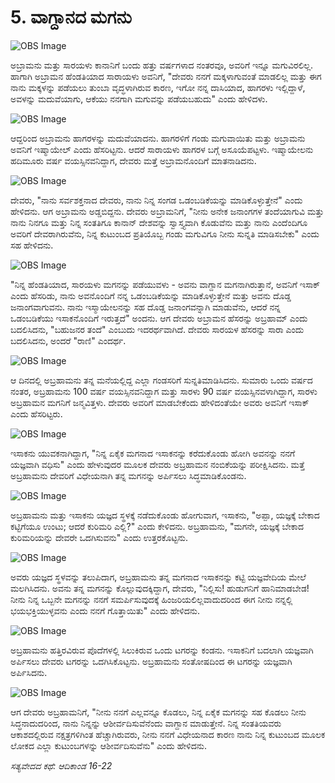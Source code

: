 # 5. ವಾಗ್ದಾನದ ಮಗನು

![OBS Image](https://cdn.door43.org/obs/jpg/360px/obs-en-05-01.jpg)

ಅಬ್ರಾಮನು ಮತ್ತು ಸಾರಯಳು ಕಾನಾನಿಗೆ ಬಂದು ಹತ್ತು ವರ್ಷಗಳಾದ ನಂತರವೂ, ಅವರಿಗೆ ಇನ್ನೂ ಮಗುವಿರಲಿಲ್ಲ. ಹಾಗಾಗಿ ಅಬ್ರಾಮನ ಹೆಂಡತಿಯಾದ ಸಾರಾಯಳು ಅವನಿಗೆ, "ದೇವರು ನನಗೆ ಮಕ್ಕಳಾಗುವಂತೆ ಮಾಡಲಿಲ್ಲ ಮತ್ತು ಈಗ ನಾನು ಮಕ್ಕಳನ್ನು ಪಡೆಯಲು ತುಂಬಾ ವೃದ್ಧಳಾಗಿರುವ ಕಾರಣ, ಇಗೋ ನನ್ನ ದಾಸಿಯಾದ, ಹಾಗರಳು ಇಲ್ಲಿದ್ದಾಳೆ, ಅವಳನ್ನು ಮದುವೆಯಾಗು, ಆಕೆಯು ನನಗಾಗಿ ಮಗುವನ್ನು ಪಡೆಯಬಹುದು" ಎಂದು ಹೇಳಿದಳು.

![OBS Image](https://cdn.door43.org/obs/jpg/360px/obs-en-05-02.jpg)

ಆದ್ದರಿಂದ ಅಬ್ರಾಮನು ಹಾಗರಳನ್ನು ಮದುವೆಯಾದನು. ಹಾಗರಳಿಗೆ ಗಂಡು ಮಗುವಾಯಿತು ಮತ್ತು ಅಬ್ರಾಮನು ಅವನಿಗೆ ಇಷ್ಮಾಯೇಲ್ ಎಂದು ಹೆಸರಿಟ್ಟನು. ಆದರೆ ಸಾರಾಯಳು ಹಾಗರಳ ಬಗ್ಗೆ ಅಸೂಯೆಪಟ್ಟಳು. ಇಷ್ಮಾಯೇಲನು ಹದಿಮೂರು ವರ್ಷ ವಯಸ್ಸಿನವನಿದ್ದಾಗ, ದೇವರು ಮತ್ತೆ ಅಬ್ರಾಮನೊಂದಿಗೆ ಮಾತನಾಡಿದನು.

![OBS Image](https://cdn.door43.org/obs/jpg/360px/obs-en-05-03.jpg)

ದೇವರು, "ನಾನು ಸರ್ವಶಕ್ತನಾದ ದೇವರು, ನಾನು ನಿನ್ನ ಸಂಗಡ ಒಡಂಬಡಿಕೆಯನ್ನು ಮಾಡಿಕೊಳ್ಳುತ್ತೇನೆ" ಎಂದು ಹೇಳಿದನು. ಆಗ ಅಬ್ರಾಮನು ಅಡ್ಡಬಿದ್ದನು. ದೇವರು ಅಬ್ರಾಮನಿಗೆ, "ನೀನು ಅನೇಕ ಜನಾಂಗಗಳ ತಂದೆಯಾಗುವಿ ಮತ್ತು ನಾನು ನಿನಗೂ ಮತ್ತು ನಿನ್ನ ಸಂತತಿಗೂ ಕಾನಾನ್ ದೇಶವನ್ನು ಸ್ವಾಸ್ತ್ಯವಾಗಿ ಕೊಡುವೆನು ಮತ್ತು ನಾನು ಎಂದೆಂದಿಗೂ ಅವರಿಗೆ ದೇವರಾಗಿರುವೆನು, ನಿನ್ನ ಕುಟುಂಬದ ಪ್ರತಿಯೊಬ್ಬ ಗಂಡು ಮಗುವಿಗೂ ನೀನು ಸುನ್ನತಿ ಮಾಡಿಸಬೇಕು" ಎಂದು ಸಹ ಹೇಳಿದನು.

![OBS Image](https://cdn.door43.org/obs/jpg/360px/obs-en-05-04.jpg)

"ನಿನ್ನ ಹೆಂಡತಿಯಾದ, ಸಾರಯಳು ಮಗನನ್ನು ಪಡೆಯುವಳು - ಅವನು ವಾಗ್ದಾನ ಮಗನಾಗಿರುತ್ತಾನೆ, ಅವನಿಗೆ ಇಸಾಕ್ ಎಂದು ಹೆಸರಿಡು, ನಾನು ಅವನೊಂದಿಗೆ ನನ್ನ ಒಡಂಬಡಿಕೆಯನ್ನು ಮಾಡಿಕೊಳ್ಳುತ್ತೇನೆ ಮತ್ತು ಅವನು ದೊಡ್ಡ ಜನಾಂಗವಾಗುವನು. ನಾನು ಇಸ್ಮಾಯೇಲನನ್ನು ಸಹ ದೊಡ್ಡ ಜನಾಂಗವನ್ನಾಗಿ ಮಾಡುವೆನು, ಆದರೆ ನನ್ನ ಒಡಂಬಡಿಕೆಯು ಇಸಾಕನೊಂದಿಗೆ ಇರುತ್ತದೆ" ಅಂದನು.  ಆಗ ದೇವರು ಅಬ್ರಾಮನ ಹೆಸರನ್ನು ಅಬ್ರಹಾಮ್ ಎಂದು ಬದಲಿಸಿದನು, "ಬಹುಜನರ ತಂದೆ" ಎಂಬುದು ಇದರರ್ಥವಾಗಿದೆ. ದೇವರು ಸಾರಯಳ ಹೆಸರನ್ನು ಸಾರಾ ಎಂದು ಬದಲಿಸಿದನು, ಅಂದರೆ "ರಾಣಿ" ಎಂದರ್ಥ.

![OBS Image](https://cdn.door43.org/obs/jpg/360px/obs-en-05-05.jpg)

ಆ ದಿನದಲ್ಲಿ ಅಬ್ರಹಾಮನು ತನ್ನ ಮನೆಯಲ್ಲಿದ್ದ ಎಲ್ಲಾ ಗಂಡಸರಿಗೆ ಸುನ್ನತಿಮಾಡಿಸಿದನು. ಸುಮಾರು ಒಂದು ವರ್ಷದ ನಂತರ, ಅಬ್ರಹಾಮನು 100 ವರ್ಷ ವಯಸ್ಸಿನವನಿದ್ದಾಗ ಮತ್ತು ಸಾರಳು 90 ವರ್ಷ ವಯಸ್ಸಿನವಳಾಗಿದ್ದಾಗ, ಸಾರಳು ಅಬ್ರಹಾಮನ ಮಗನಿಗೆ ಜನ್ಮವಿತ್ತಳು. ದೇವರು ಅವರಿಗೆ ಮಾಡಬೇಕೆಂದು ಹೇಳಿದಂತೆಯೇ ಅವರು ಅವನಿಗೆ ಇಸಾಕ್ ಎಂದು ಹೆಸರಿಟ್ಟರು.

![OBS Image](https://cdn.door43.org/obs/jpg/360px/obs-en-05-06.jpg)

ಇಸಾಕನು ಯುವಕನಾಗಿದ್ದಾಗ, "ನಿನ್ನ ಏಕೈಕ ಮಗನಾದ ಇಸಾಕನನ್ನು ಕರೆದುಕೊಂಡು ಹೋಗಿ ಅವನನ್ನು ನನಗೆ ಯಜ್ಞವಾಗಿ ವಧಿಸು" ಎಂದು ಹೇಳುವುದರ ಮೂಲಕ ದೇವರು ಅಬ್ರಹಾಮನ ನಂಬಿಕೆಯನ್ನು ಪರೀಕ್ಷಿಸಿದನು. ಮತ್ತೆ ಅಬ್ರಹಾಮನು ದೇವರಿಗೆ ವಿಧೇಯನಾಗಿ ತನ್ನ ಮಗನನ್ನು ಅರ್ಪಿಸಲು ಸಿದ್ಧಮಾಡಿಕೊಂಡನು.

![OBS Image](https://cdn.door43.org/obs/jpg/360px/obs-en-05-07.jpg)

ಅಬ್ರಹಾಮನು ಮತ್ತು ಇಸಾಕನು ಯಜ್ಞದ ಸ್ಥಳಕ್ಕೆ ನಡೆದುಕೊಂಡು ಹೋಗುವಾಗ, ಇಸಾಕನು, "ಅಪ್ಪಾ, ಯಜ್ಞಕ್ಕೆ ಬೇಕಾದ ಕಟ್ಟಿಗೆಯೂ ಉಂಟು; ಆದರೆ ಕುರಿಮರಿ ಎಲ್ಲಿ?" ಎಂದು ಕೇಳಿದನು. ಅಬ್ರಹಾಮನು, "ಮಗನೇ, ಯಜ್ಞಕ್ಕೆ ಬೇಕಾದ ಕುರಿಮರಿಯನ್ನು ದೇವರೇ ಒದಗಿಸುವನು" ಎಂದು ಉತ್ತರಕೊಟ್ಟನು.

![OBS Image](https://cdn.door43.org/obs/jpg/360px/obs-en-05-08.jpg)

ಅವರು ಯಜ್ಞದ ಸ್ಥಳವನ್ನು ತಲುಪಿದಾಗ, ಅಬ್ರಹಾಮನು ತನ್ನ ಮಗನಾದ ಇಸಾಕನನ್ನು ಕಟ್ಟಿ ಯಜ್ಞವೇದಿಯ ಮೇಲೆ ಮಲಗಿಸಿದನು. ಅವನು ತನ್ನ ಮಗನನ್ನು ಕೊಲ್ಲುವುದಕ್ಕಿದ್ದಾಗ, ದೇವರು, "ನಿಲ್ಲಿಸು! ಹುಡುಗನಿಗೆ ಹಾನಿಮಾಡಬೇಡ! ನೀನು ನಿನ್ನ ಒಬ್ಬನೇ ಮಗನನ್ನು ನನಗೆ ಸಮರ್ಪಿಸುವುದಕ್ಕೆ ಹಿಂಜರಿಯಲಿಲ್ಲವಾದುದರಿಂದ ಈಗ ನೀನು ನನ್ನಲ್ಲಿ ಭಯಭಕ್ತಿಯುಳ್ಳವನು ಎಂದು ನನಗೆ ಗೊತ್ತಾಯಿತು" ಎಂದು ಹೇಳಿದನು.

![OBS Image](https://cdn.door43.org/obs/jpg/360px/obs-en-05-09.jpg)

ಅಬ್ರಹಾಮನು ಹತ್ತಿರವಿರುವ ಪೊದೆಗಳಲ್ಲಿ ಸಿಲುಕಿರುವ ಒಂದು ಟಗರನ್ನು ಕಂಡನು. ಇಸಾಕನಿಗೆ ಬದಲಾಗಿ ಯಜ್ಞವಾಗಿ ಅರ್ಪಿಸಲು ದೇವರು ಟಗರನ್ನು ಒದಗಿಸಿಕೊಟ್ಟನು. ಅಬ್ರಹಾಮನು ಸಂತೋಷದಿಂದ ಈ ಟಗರನ್ನು ಯಜ್ಞವಾಗಿ ಅರ್ಪಿಸಿದನು.

![OBS Image](https://cdn.door43.org/obs/jpg/360px/obs-en-05-10.jpg)

ಆಗ ದೇವರು ಅಬ್ರಹಾಮನಿಗೆ, "ನೀನು ನನಗೆ ಎಲ್ಲವನ್ನೂ ಕೊಡಲು, ನಿನ್ನ ಏಕೈಕ ಮಗನನ್ನು ಸಹ ಕೊಡಲು ನೀನು ಸಿದ್ಧನಾದುದರಿಂದ, ನಾನು ನಿನ್ನನ್ನು ಆಶೀರ್ವದಿಸುವೆನೆಂದು ವಾಗ್ದಾನ ಮಾಡುತ್ತೇನೆ. ನಿನ್ನ ಸಂತತಿಯವರು ಆಕಾಶದಲ್ಲಿರುವ ನಕ್ಷತ್ರಗಳಿಗಿಂತ ಹೆಚ್ಚಾಗಿರುವರು, ನೀನು ನನಗೆ ವಿಧೇಯನಾದ ಕಾರಣ ನಾನು ನಿನ್ನ ಕುಟುಂಬದ ಮೂಲಕ ಲೋಕದ ಎಲ್ಲಾ ಕುಟುಂಬಗಳನ್ನು ಆಶೀರ್ವದಿಸುವೆನು" ಎಂದು ಹೇಳಿದನು.

_ಸತ್ಯವೇದದ ಕಥೆ: ಆದಿಕಾಂಡ 16-22_

